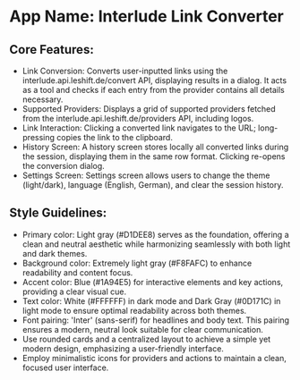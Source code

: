 # **App Name**: Interlude Link Converter

## Core Features:

- Link Conversion: Converts user-inputted links using the interlude.api.leshift.de/convert API, displaying results in a dialog. It acts as a tool and checks if each entry from the provider contains all details necessary.
- Supported Providers: Displays a grid of supported providers fetched from the interlude.api.leshift.de/providers API, including logos.
- Link Interaction: Clicking a converted link navigates to the URL; long-pressing copies the link to the clipboard.
- History Screen: A history screen stores locally all converted links during the session, displaying them in the same row format. Clicking re-opens the conversion dialog.
- Settings Screen: Settings screen allows users to change the theme (light/dark), language (English, German), and clear the session history.

## Style Guidelines:

- Primary color: Light gray (#D1DEE8) serves as the foundation, offering a clean and neutral aesthetic while harmonizing seamlessly with both light and dark themes.
- Background color: Extremely light gray (#F8FAFC) to enhance readability and content focus.
- Accent color: Blue (#1A94E5) for interactive elements and key actions, providing a clear visual cue.
- Text color: White (#FFFFFF) in dark mode and Dark Gray (#0D171C) in light mode to ensure optimal readability across both themes.
- Font pairing: 'Inter' (sans-serif) for headlines and body text. This pairing ensures a modern, neutral look suitable for clear communication.
- Use rounded cards and a centralized layout to achieve a simple yet modern design, emphasizing a user-friendly interface.
- Employ minimalistic icons for providers and actions to maintain a clean, focused user interface.